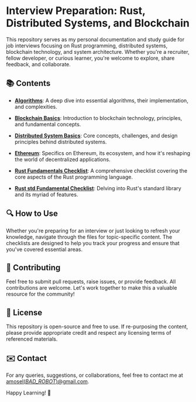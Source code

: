 # Interview Preparation: Rust, Distributed Systems, and Blockchain

This repository serves as my personal documentation and study guide for job interviews focusing on Rust programming, distributed systems, blockchain technology, and system architecture. Whether you're a recruiter, fellow developer, or curious learner, you're welcome to explore, share feedback, and collaborate.

## 📚 Contents

- **[Algorithms](Algorithms.md)**: A deep dive into essential algorithms, their implementation, and complexities.
  
- **[Blockchain Basics](Blockchain-Basics.md)**: Introduction to blockchain technology, principles, and fundamental concepts.
  
- **[Distributed System Basics](Distributed-System-Basics.md)**: Core concepts, challenges, and design principles behind distributed systems.
  
- **[Ethereum](Ethereum.md)**: Specifics on Ethereum, its ecosystem, and how it's reshaping the world of decentralized applications.
  
- **[Rust Fundamentals Checklist](Rust-Fundamentals-Checklist.md)**: A comprehensive checklist covering the core aspects of the Rust programming language.
  
- **[Rust std Fundamental Checklist](Rust-std-Fundamental-Checklist.md)**: Delving into Rust's standard library and its myriad of features.

## 🔍 How to Use

Whether you're preparing for an interview or just looking to refresh your knowledge, navigate through the files for topic-specific content. The checklists are designed to help you track your progress and ensure that you've covered essential areas.

## 🙌 Contributing

Feel free to submit pull requests, raise issues, or provide feedback. All contributions are welcome. Let's work together to make this a valuable resource for the community!

## 📝 License

This repository is open-source and free to use. If re-purposing the content, please provide appropriate credit and respect any licensing terms of referenced materials.

## ✉️ Contact

For any queries, suggestions, or collaborations, feel free to contact me at [amosel(_BAD_ROBOT_)@gmail.com](mailto:amosel(_BAD_ROBOT_)@gmail.com).

Happy Learning! 🚀
